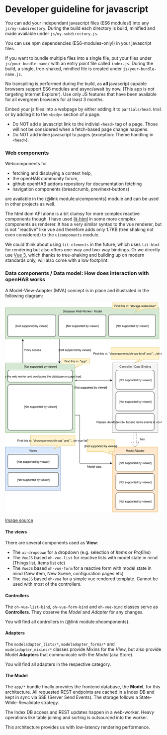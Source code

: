 # Developer guideline for javascript

You can add your independant javascript files (ES6 modules!) into any `js/my-subdirectory`.
During the build each directory is build, minified and made available under
`js/my-subdirectory.js`. 

You can use npm dependencies (ES6-modules-only!) in your javascript files.

If you want to bundle multiple files into a single file,
put your files under `js/your-bundle-name/` with an entry point file called `index.js`.
During the build, a single, tree-shaked, minified file is created under `js/your-bundle-name.js`.

No transpiling is performed during the build, as **all** javascript capable browsers
support ES6 modules and async/await by now. (This app is not targeting Internet Explorer).
Use only JS features that have been available for all evergreen browsers for at least 3 months.

Embed your js files into a webpage by either adding it to `partials/head.html` or
by adding it to the `<body>` section of a page.

* Do NOT add a javascript link to the indivial `<head>` tag of a page. Those will not be considered
  when a fetch-based page change happens.
* Do NOT add inline javascript to pages (exception: Theme handling in `<head>`).


### Web components

Webcomponents for

* fetching and displaying a context help,
* the openHAB community forum,
* github openHAB addons repository for documentation fetching
* navigation components (breadcrumb, prev/next-buttons)

are available in the {@link module:uicomponents} module and can be used in other projects as well.

The html dom API alone is a bit clumsy for more complex reactive components though.
I have used [lit-html](https://lit-html.polymer-project.org/guide/writing-templates) in
some more complex components as renderer.
It has a very similar syntax to the vue renderer, but is not "reactive" like vue
and therefore adds only 1.7KB (tree shaking not even considered) to the `uicomponents` module.

We could think about using `lit-elements` in the future, which uses `lit-html` for
rendering but also offers one-way and two-way bindings. Or we directly use
[Vue 3](https://medium.com/the-vue-point/plans-for-the-next-iteration-of-vue-js-777ffea6fabf), which thanks
to tree-shaking and building up on modern standards only, will also come with a low
footprint.

### Data components / Data model: How does interaction with openHAB works

A Model-View-Adapter (MVA) concept is in place and illustrated in
the following diagram:

![Model-View-Adapter](docs/paperui-ng-dataflow.svg "Model-View-Adapter Architecture")

[Image source](https://drive.google.com/file/d/1lqg5GJHdkVk5PlnCgbheggQ7MSwSDHfj/view?usp=sharing)

#### The views

There are several components used as **View**:
* The `ui-dropdown` for a dropdown (e.g. selection of *Items* or *Profiles*)
* The `VueJS` based `oh-vue-list` for reactive lists with model state in mind (Things list, Items list etc)
* The `VueJS` based `oh-vue-form` for a reactive form with model state in mind (New item, New Scene, configuration pages etc)
* The `VueJS` based `oh-vue` for a simple vue rendered template. Cannot be used with most of the controllers.

#### Controllers

The `oh-vue-list-bind`, `oh-vue-form-bind` and `oh-vue-bind` classes serve as **Controllers**.
They observe the *Model* and *Adapter* for any changes.

You will find all controllers in {@link module:ohcomponents}.

#### Adapters

The `modeladapter_lists/*`, `modeladapter_forms/*` and `modeladapter_mixins/*`
classes provide Mixins for the *View*, but also provide
Model **Adapters** that communicate with the *Model* (aka Store).

You will find all adapters in the respective category.

#### The Model

The `app/*` bundle finally provides the frontend database, the **Model**,
for this architecture. All requested REST endpoints are cached in a Index DB and kept
in sync via SSE (Server Send Events). The storage follows a State-While-Revalidate strategy.

The Index DB access and REST updates happen in a web-worker.
Heavy operations like table joining and sorting is outsourced into the worker.

This architecture provides us with low-latency rendering performance.
